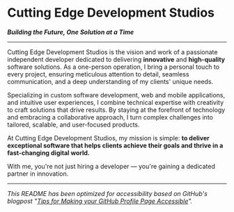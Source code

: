 # Cutting Edge Development Studios
***Building the Future, One Solution at a Time***

---

Cutting Edge Development Studios is the vision and work of a passionate independent developer dedicated to delivering **innovative** and **high-quality** software solutions. As a one-person operation, I bring a personal touch to every project, ensuring meticulous attention to detail, seamless communication, and a deep understanding of my clients' unique needs.

Specializing in custom software development, web and mobile applications, and intuitive user experiences, I combine technical expertise with creativity to craft solutions that drive results. By staying at the forefront of technology and embracing a collaborative approach, I turn complex challenges into tailored, scalable, and user-focused products.

At Cutting Edge Development Studios, my mission is simple: **to deliver exceptional software that helps clients achieve their goals and thrive in a fast-changing digital world.** 

With me, you're not just hiring a developer — you're gaining a dedicated partner in innovation.

___
_This README has been optimized for accessibility based on GitHub's blogpost
"[Tips for Making your GitHub Profile Page Accessible](https://github.blog/2023-10-26-5-tips-for-making-your-github-profile-page-accessible)"._
